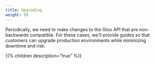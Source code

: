```yaml
---
title: Upgrading
weight: 99
---
```


Periodically, we need to make changes to the Gloo API that are non-backwards compatible. For these cases, 
we'll provide guides so that customers can upgrade production environments while minimizing downtime and risk. 

{{% children description="true" %}}
